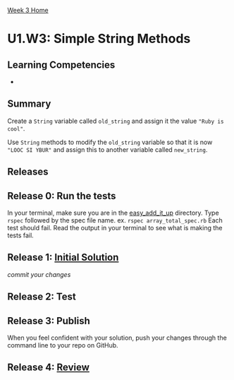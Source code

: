 [Week 3 Home](../../)

# U1.W3: Simple String Methods


## Learning Competencies
-


## Summary
Create a `String` variable called `old_string` and assign it the value `"Ruby is cool"`.

Use `String` methods to modify the `old_string` variable so that it is now `"LOOC SI YBUR"` and assign this to another variable called `new_string`.


## Releases
## Release 0: Run the tests
In your terminal, make sure you are in the [easy_add_it_up](./) directory. Type `rspec` followed by the spec file name. ex. `rspec array_total_spec.rb`
Each test should fail. Read the output in your terminal to see what is making the tests fail.

## Release 1: [Initial Solution](https://github.com/Devbootcamp/phase-0-handbook/blob/master/coding-references/initial-solution.md)
*commit your changes*

## Release 2: Test

## Release 3: Publish
When you feel confident with your solution, push your changes through the command line to your repo on GitHub.

## Release 4: [Review](https://github.com/Devbootcamp/phase-0-handbook/blob/master/coding-references/review.md)